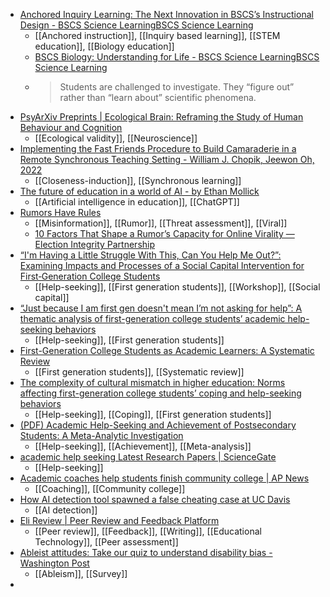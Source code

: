 - [Anchored Inquiry Learning: The Next Innovation in BSCS’s Instructional Design - BSCS Science LearningBSCS Science Learning](https://bscs.org/our-work/anchored-inquiry-learning/)
	- [[Anchored instruction]], [[Inquiry based learning]], [[STEM education]], [[Biology education]]
	- [BSCS Biology: Understanding for Life - BSCS Science LearningBSCS Science Learning](https://bscs.org/educator_resource/bscs-biology-understanding-for-life/)
	- >Students are challenged to investigate. They “figure out” rather than “learn about” scientific phenomena.
- [PsyArXiv Preprints | Ecological Brain: Reframing the Study of Human Behaviour and Cognition](https://psyarxiv.com/zr4nm/)
	- [[Ecological validity]], [[Neuroscience]]
- [Implementing the Fast Friends Procedure to Build Camaraderie in a Remote Synchronous Teaching Setting - William J. Chopik, Jeewon Oh, 2022](https://journals.sagepub.com/doi/10.1177/00986283211065746)
	- [[Closeness-induction]], [[Synchronous learning]]
- [The future of education in a world of AI - by Ethan Mollick](https://www.oneusefulthing.org/p/the-future-of-education-in-a-world)
	- [[Artificial intelligence in education]], [[ChatGPT]]
- [Rumors Have Rules](http://faculty.washington.edu/kstarbi/Spiro_Starbird-Rumors_Have_Rules-Spring2023.pdf)
	- [[Misinformation]], [[Rumor]], [[Threat assessment]], [[Viral]]
	- [10 Factors That Shape a Rumor’s Capacity for Online Virality — Election Integrity Partnership](https://www.eipartnership.net/blog/rumors-capacity-online-virality-factors)
- [“I'm Having a Little Struggle With This, Can You Help Me Out?”: Examining Impacts and Processes of a Social Capital Intervention for First‐Generation College Students](https://www.researchgate.net/publication/321317795_I'm_Having_a_Little_Struggle_With_This_Can_You_Help_Me_Out_Examining_Impacts_and_Processes_of_a_Social_Capital_Intervention_for_First-Generation_College_Students)
	- [[Help-seeking]], [[First generation students]], [[Workshop]], [[Social capital]]
- [“Just because I am first gen doesn't mean I’m not asking for help”: A thematic analysis of first-generation college students’ academic help-seeking behaviors](https://psycnet.apa.org/doiLanding?doi=10.1037%2Fdhe0000382)
	- [[Help-seeking]], [[First generation students]]
- [First-Generation College Students as Academic Learners: A Systematic Review](https://journals.sagepub.com/doi/10.3102/0034654319899707)
	- [[First generation students]], [[Systematic review]]
- [The complexity of cultural mismatch in higher education: Norms affecting first-generation college students’ coping and help-seeking behaviors](https://shuwen.haverford.edu/wp-content/uploads/2020/07/ChangWangetal2020-CDEMP.pdf)
	- [[Help-seeking]], [[Coping]], [[First generation students]]
- [(PDF) Academic Help-Seeking and Achievement of Postsecondary Students: A Meta-Analytic Investigation](https://www.researchgate.net/publication/355477610_Academic_Help-Seeking_and_Achievement_of_Postsecondary_Students_A_Meta-Analytic_Investigation)
	- [[Help-seeking]], [[Achievement]], [[Meta-analysis]]
- [academic help seeking Latest Research Papers | ScienceGate](https://www.sciencegate.app/keyword/3370801)
	- [[Help-seeking]]
- [Academic coaches help students finish community college | AP News](https://apnews.com/article/community-college-academic-adviser-fd7088ac0aa1141131c571fd7519303b)
	- [[Coaching]], [[Community college]]
- [How AI detection tool spawned a false cheating case at UC Davis](https://www.usatoday.com/story/news/education/2023/04/12/how-ai-detection-tool-spawned-false-cheating-case-uc-davis/11600777002/)
	- [[AI detection]]
- [Eli Review | Peer Review and Feedback Platform](https://elireview.com/)
	- [[Peer review]], [[Feedback]], [[Writing]], [[Educational Technology]], [[Peer assessment]]
- [Ableist attitudes: Take our quiz to understand disability bias - Washington Post](https://www.washingtonpost.com/wellness/interactive/2023/ableist-thinking-disability-bias-quiz/?itid=hp-top-table-main_p001_f004)
	- [[Ableism]], [[Survey]]
-